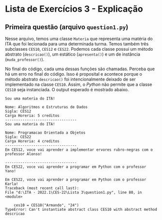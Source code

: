 # Lista de Exercícios 3 - Explicação

## Primeira questão (arquivo `question1.py`)

Nesse arquivo, temos uma classe `Materia` que representa uma matéria do ITA que foi lecionada para uma determinada turma. Temos também três subclasses `CES10`, `CES12` e `CES22`. Podemos cada classe possui um método abstrato (`descricao()`), um estático (`apresenta()`) e um de instância (`muda_professor()`).

No final do código, cada uma dessas funções são chamadas. Perceba que há um erro no final do código. Isso é proposital e acontece porque o método abstrato `descricao()` foi intencionalmente deixado de ser implementado na classe `CES10`. Assim, o _Python_ não permite que a classe `CES10` seja instanciada. O output esperado é mostrado abaixo. 

    Sou uma materia do ITA!

    Nome: Algoritmos e Estruturas de Dados
    Sigla: CES12
    Carga Horeria: 5 creditos
    ---------------------------------
    Sou uma materia do ITA!

    Nome: Programacao Orientada a Objetos
    Sigla: CES22
    Carga Horeria: 4 creditos
    ---------------------------------
    Em CES12, voce vai aprender a implementar ervores rubro-negras com o professor Alonso!

    ---------------------------------
    Em CES22, voce vai aprender a programar em Python com o professor Yano!

    Em CES22, voce vai aprender a programar em Python com o professor Karla!
    Traceback (most recent call last):
    File "d:\ITA - 2022.1\CES-22\Lista 3\question1.py", line 80, in <module>

        ces10 = CES10("Armando", "24")
    TypeError: Can't instantiate abstract class CES10 with abstract method descricao